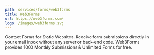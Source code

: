 ```yaml
---
path: services/forms/web3forms
title: Web3Forms
url: https://web3forms.com/
logo: /images/web3forms.svg
---
```

Contact Forms for Static Websites. Receive form submissions directly in your email inbox without any server or back-end code. Web3Forms provides 1000 Monthly Submissions & Unlimited Forms for free.
